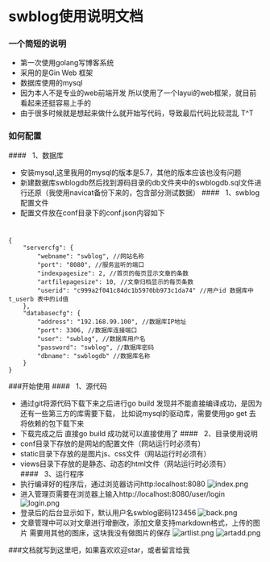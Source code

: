 # swblog使用说明文档
### 一个简短的说明
- 第一次使用golang写博客系统
- 采用的是Gin Web 框架
- 数据库使用的mysql
- 因为本人不是专业的web前端开发 所以使用了一个layui的web框架，就目前看起来还挺容易上手的
- 由于很多时候就是想起来做什么就开始写代码，导致最后代码比较混乱 T^T
### 如何配置
####&nbsp;&nbsp;&nbsp;1、数据库
- 安装mysql,这里我用的mysql的版本是5.7，其他的版本应该也没有问题
- 新建数据库swblogdb然后找到源码目录的db文件夹中的swblogdb.sql文件进行还原（我使用navicat备份下来的，包含部分测试数据）
####&nbsp;&nbsp;&nbsp;1、swblog配置文件
- 配置文件放在conf目录下的conf.json内容如下
#
	{
		"servercfg": {
			"webname": "swblog", //网站名称
			"port": "8080", //服务监听的端口			
			"indexpagesize": 2, //首页的每页显示文章的条数
			"artfilepagesize": 10, //文章归档显示的每页条数
			"userid": "c999a2f041c84dc1b5970bb973c1da74" //用户id 数据库中 t_userb 表中的id值
		},
		"databasecfg": {
			"address": "192.168.99.100", //数据库IP地址
			"port": 3306, //数据库连接端口
			"user": "swblog", //数据库用户名
			"password": "swblog", //数据库密码
			"dbname": "swblogdb" //数据库名称
		}
	}
###开始使用
####&nbsp;&nbsp;&nbsp;1、源代码
- 通过git将源代码下载下来之后进行go build 发现并不能直接编译成功，是因为还有一些第三方的库需要下载，
比如说mysql的驱动库，需要使用go get 去将依赖的包下载下来
- 下载完成之后 直接go build 成功就可以直接使用了
####&nbsp;&nbsp;&nbsp;2、目录使用说明
- conf目录下存放的是网站的配置文件（网站运行时必须有）
- static目录下存放的是图片js、css文件（网站运行时必须有）
- views目录下存放的是静态、动态的html文件（网站运行时必须有）
####&nbsp;&nbsp;&nbsp;3、运行程序
- 执行编译好的程序后，通过浏览器访问http:localhost:8080
![index.png](https://i.loli.net/2020/06/04/BCQGoInWYUrh1uK.png)
- 进入管理页需要在浏览器上输入http://localhost:8080/user/login
![login.png](https://i.loli.net/2020/06/04/khOPBqGamJtEKdf.png)
- 登录后的后台显示如下，默认用户名swblog密码123456
![back.png](https://i.loli.net/2020/06/04/HFXWhqtnTd8uYJ4.png)
- 文章管理中可以对文章进行增删改，添加文章支持markdown格式，上传的图片 需要用其他的图床，这块我没有做图片的保存
![artlist.png](https://i.loli.net/2020/06/04/uwSabGvpLRECqTz.png)
![artadd.png](https://i.loli.net/2020/06/04/Hh6U5zVykduaIjY.png)

###文档就写到这里吧，如果喜欢欢迎star，或者留言给我